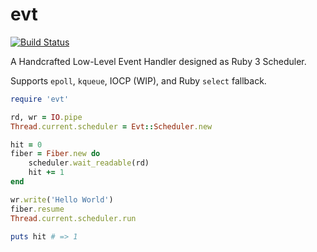 # evt

[![Build Status](https://travis-ci.org/dsh0416/evt.svg?branch=master)](https://travis-ci.org/dsh0416/evt)

A Handcrafted Low-Level Event Handler designed as Ruby 3 Scheduler. 

Supports `epoll`, `kqueue`, IOCP (WIP), and Ruby `select` fallback.

```ruby
require 'evt'

rd, wr = IO.pipe
Thread.current.scheduler = Evt::Scheduler.new

hit = 0
fiber = Fiber.new do
    scheduler.wait_readable(rd)
    hit += 1
end

wr.write('Hello World')
fiber.resume
Thread.current.scheduler.run

puts hit # => 1
```
